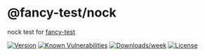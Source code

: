 # @fancy-test/nock

nock test for [fancy-test](https://github.com/jdxcode/fancy-test)

[![Version](https://img.shields.io/npm/v/@fancy-test/nock.svg)](https://npmjs.org/package/@fancy-test/nock)
[![Known Vulnerabilities](https://snyk.io/test/npm/@fancy-test/nock/badge.svg)](https://snyk.io/test/npm/@fancy-test/nock)
[![Downloads/week](https://img.shields.io/npm/dw/@fancy-test/nock.svg)](https://npmjs.org/package/@fancy-test/nock)
[![License](https://img.shields.io/npm/l/@fancy-test/nock.svg)](https://github.com/jdxcode/@fancy-test/nock/blob/main/package.json)
